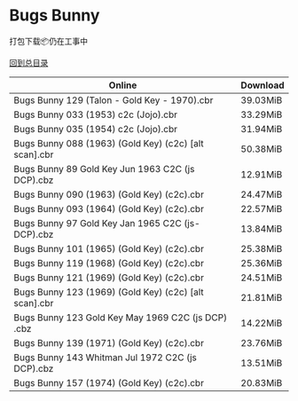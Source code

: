 # Bugs Bunny

打包下载📦仍在工事中

[回到总目录](/Catalogs.md)







Online | Download
--- | ---
Bugs Bunny 129 (Talon - Gold Key - 1970).cbr | 39.03MiB
Bugs Bunny 033 (1953) c2c (Jojo).cbr | 33.29MiB
Bugs Bunny 035 (1954) c2c (Jojo).cbr | 31.94MiB
Bugs Bunny 088 (1963) (Gold Key) (c2c) [alt scan].cbr | 50.38MiB
Bugs Bunny 89 Gold Key Jun 1963 C2C (js DCP).cbz | 12.91MiB
Bugs Bunny 090 (1963) (Gold Key) (c2c).cbr | 24.47MiB
Bugs Bunny 093 (1964) (Gold Key) (c2c).cbr | 22.57MiB
Bugs Bunny 97 Gold Key Jan 1965 C2C (js-DCP).cbz | 13.84MiB
Bugs Bunny 101 (1965) (Gold Key) (c2c).cbr | 25.38MiB
Bugs Bunny 119 (1968) (Gold Key) (c2c).cbr | 25.36MiB
Bugs Bunny 121 (1969) (Gold Key) (c2c).cbr | 24.51MiB
Bugs Bunny 123 (1969) (Gold Key) (c2c) [alt scan].cbr | 21.81MiB
Bugs Bunny 123 Gold Key May 1969 C2C (js DCP) .cbz | 14.22MiB
Bugs Bunny 139 (1971) (Gold Key) (c2c).cbr | 23.76MiB
Bugs Bunny 143 Whitman Jul 1972 C2C (js DCP).cbz | 13.51MiB
Bugs Bunny 157 (1974) (Gold Key) (c2c).cbr | 20.83MiB